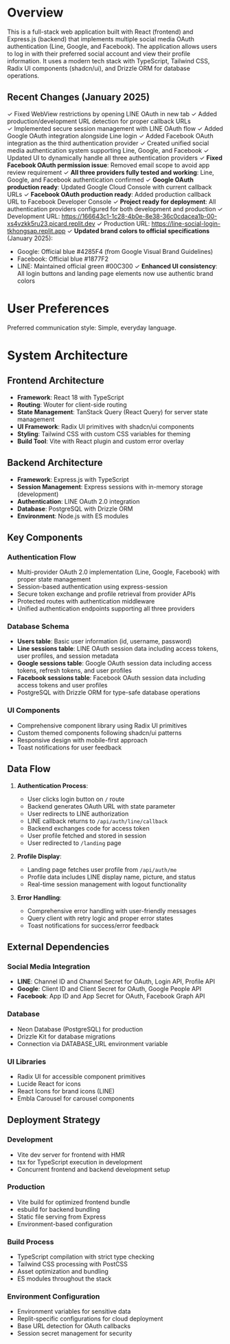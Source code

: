# Overview

This is a full-stack web application built with React (frontend) and Express.js (backend) that implements multiple social media OAuth authentication (Line, Google, and Facebook). The application allows users to log in with their preferred social account and view their profile information. It uses a modern tech stack with TypeScript, Tailwind CSS, Radix UI components (shadcn/ui), and Drizzle ORM for database operations.

## Recent Changes (January 2025)
✓ Fixed WebView restrictions by opening LINE OAuth in new tab
✓ Added production/development URL detection for proper callback URLs  
✓ Implemented secure session management with LINE OAuth flow
✓ Added Google OAuth integration alongside Line login
✓ Added Facebook OAuth integration as the third authentication provider
✓ Created unified social media authentication system supporting Line, Google, and Facebook
✓ Updated UI to dynamically handle all three authentication providers
✓ **Fixed Facebook OAuth permission issue**: Removed email scope to avoid app review requirement
✓ **All three providers fully tested and working**: Line, Google, and Facebook authentication confirmed
✓ **Google OAuth production ready**: Updated Google Cloud Console with current callback URLs
✓ **Facebook OAuth production ready**: Added production callback URL to Facebook Developer Console
✓ **Project ready for deployment**: All authentication providers configured for both development and production
✓ Development URL: https://166643c1-1c28-4b0e-8e38-36c0cdacea1b-00-xs4vzkk5ru23.picard.replit.dev
✓ Production URL: https://line-social-login-tkhongsap.replit.app
✓ **Updated brand colors to official specifications** (January 2025):
  - Google: Official blue #4285F4 (from Google Visual Brand Guidelines)
  - Facebook: Official blue #1877F2
  - LINE: Maintained official green #00C300
✓ **Enhanced UI consistency**: All login buttons and landing page elements now use authentic brand colors

# User Preferences

Preferred communication style: Simple, everyday language.

# System Architecture

## Frontend Architecture
- **Framework**: React 18 with TypeScript
- **Routing**: Wouter for client-side routing
- **State Management**: TanStack Query (React Query) for server state management
- **UI Framework**: Radix UI primitives with shadcn/ui components
- **Styling**: Tailwind CSS with custom CSS variables for theming
- **Build Tool**: Vite with React plugin and custom error overlay

## Backend Architecture
- **Framework**: Express.js with TypeScript
- **Session Management**: Express sessions with in-memory storage (development)
- **Authentication**: LINE OAuth 2.0 integration
- **Database**: PostgreSQL with Drizzle ORM
- **Environment**: Node.js with ES modules

## Key Components

### Authentication Flow
- Multi-provider OAuth 2.0 implementation (Line, Google, Facebook) with proper state management
- Session-based authentication using express-session
- Secure token exchange and profile retrieval from provider APIs
- Protected routes with authentication middleware
- Unified authentication endpoints supporting all three providers

### Database Schema
- **Users table**: Basic user information (id, username, password)
- **Line sessions table**: LINE OAuth session data including access tokens, user profiles, and session metadata
- **Google sessions table**: Google OAuth session data including access tokens, refresh tokens, and user profiles
- **Facebook sessions table**: Facebook OAuth session data including access tokens and user profiles
- PostgreSQL with Drizzle ORM for type-safe database operations

### UI Components
- Comprehensive component library using Radix UI primitives
- Custom themed components following shadcn/ui patterns
- Responsive design with mobile-first approach
- Toast notifications for user feedback

## Data Flow

1. **Authentication Process**:
   - User clicks login button on `/` route
   - Backend generates OAuth URL with state parameter
   - User redirects to LINE authorization
   - LINE callback returns to `/api/auth/line/callback`
   - Backend exchanges code for access token
   - User profile fetched and stored in session
   - User redirected to `/landing` page

2. **Profile Display**:
   - Landing page fetches user profile from `/api/auth/me`
   - Profile data includes LINE display name, picture, and status
   - Real-time session management with logout functionality

3. **Error Handling**:
   - Comprehensive error handling with user-friendly messages
   - Query client with retry logic and proper error states
   - Toast notifications for success/error feedback

## External Dependencies

### Social Media Integration
- **LINE**: Channel ID and Channel Secret for OAuth, Login API, Profile API
- **Google**: Client ID and Client Secret for OAuth, Google People API
- **Facebook**: App ID and App Secret for OAuth, Facebook Graph API

### Database
- Neon Database (PostgreSQL) for production
- Drizzle Kit for database migrations
- Connection via DATABASE_URL environment variable

### UI Libraries
- Radix UI for accessible component primitives
- Lucide React for icons
- React Icons for brand icons (LINE)
- Embla Carousel for carousel components

## Deployment Strategy

### Development
- Vite dev server for frontend with HMR
- tsx for TypeScript execution in development
- Concurrent frontend and backend development setup

### Production
- Vite build for optimized frontend bundle
- esbuild for backend bundling
- Static file serving from Express
- Environment-based configuration

### Build Process
- TypeScript compilation with strict type checking
- Tailwind CSS processing with PostCSS
- Asset optimization and bundling
- ES modules throughout the stack

### Environment Configuration
- Environment variables for sensitive data
- Replit-specific configurations for cloud deployment
- Base URL detection for OAuth callbacks
- Session secret management for security